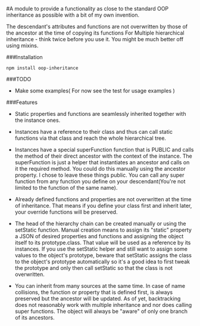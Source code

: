 #A module to provide a functionality as close to the standard OOP inheritance as possible with a bit of my own invention.

The descendant's attributes and functions are not overwritten by those of the ancestor at the time of copying its functions
For Multiple hierarchical inheritance - think twice before you use it. You might be much better off using mixins.

###Installation 
```
npm install oop-inheritance
```


###TODO
- Make some examples( For now see the test for usage examples )

###Features
- Static properties and functions are seamlessly inherited together with the instance ones.

- Instances have a reference to their class and thus can call static functions via that class and reach the whole hierarchical tree.

- Instances have a special superFunction function that is PUBLIC and calls the method of their direct ancestor with the context of the instance. The superFunction is just a helper that instantiates an ancestor and calls on it the required method. You could do this manually using the ancestor property. I chose to leave these things public. You can call any super function from any function you define on your descendant(You're not limited to the function of the same name).

- Already defined functions and properties are not overwritten at the time of inheritance. That means if you define your class first and inherit later, your override functions will be preserved.

- The head of the hierarchy chain can be created manually or using the setStatic function. Manual creation means to assign its "static" property a JSON of desired properties and functions and assigning the object itself to its prototype.class. That value will be used as a reference by its instances. If you use the setStatic helper and still want to assign some values to the object's prototype, beware that setStatic assigns the class to the object's prototype automatically so it's a good idea to first tweak the prototype and only then call setStatic so that the class is not overwritten.

- You can inherit from many sources at the same time. In case of name collisions, the function or property that is defined first, is always preserved but the ancestor will be updated. As of yet, backtracking does not reasonably work with multiple inheritance and nor does calling super functions. The object will always be "aware" of only one branch of its ancestors.
